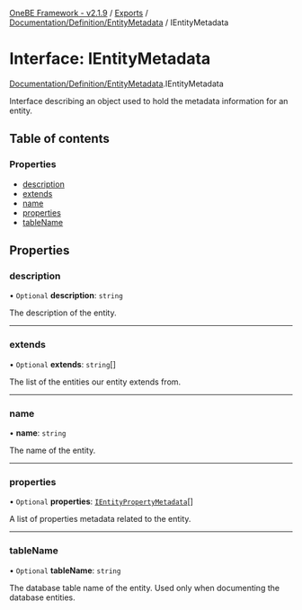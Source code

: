 [OneBE Framework - v2.1.9](../README.md) / [Exports](../modules.md) / [Documentation/Definition/EntityMetadata](../modules/Documentation_Definition_EntityMetadata.md) / IEntityMetadata

# Interface: IEntityMetadata

[Documentation/Definition/EntityMetadata](../modules/Documentation_Definition_EntityMetadata.md).IEntityMetadata

Interface describing an object used to hold the metadata information
for an entity.

## Table of contents

### Properties

- [description](Documentation_Definition_EntityMetadata.IEntityMetadata.md#description)
- [extends](Documentation_Definition_EntityMetadata.IEntityMetadata.md#extends)
- [name](Documentation_Definition_EntityMetadata.IEntityMetadata.md#name)
- [properties](Documentation_Definition_EntityMetadata.IEntityMetadata.md#properties)
- [tableName](Documentation_Definition_EntityMetadata.IEntityMetadata.md#tablename)

## Properties

### description

• `Optional` **description**: `string`

The description of the entity.

___

### extends

• `Optional` **extends**: `string`[]

The list of the entities our entity extends from.

___

### name

• **name**: `string`

The name of the entity.

___

### properties

• `Optional` **properties**: [`IEntityPropertyMetadata`](Documentation_Definition_EntityMetadata.IEntityPropertyMetadata.md)[]

A list of properties metadata related to the entity.

___

### tableName

• `Optional` **tableName**: `string`

The database table name of the entity. Used only when documenting
the database entities.
